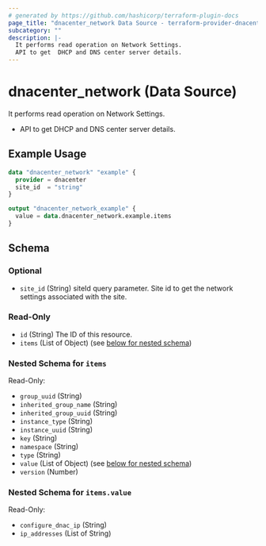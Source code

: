 ```yaml
---
# generated by https://github.com/hashicorp/terraform-plugin-docs
page_title: "dnacenter_network Data Source - terraform-provider-dnacenter"
subcategory: ""
description: |-
  It performs read operation on Network Settings.
  API to get  DHCP and DNS center server details.
---
```


# dnacenter_network (Data Source)

It performs read operation on Network Settings.

- API to get  DHCP and DNS center server details.

## Example Usage

```terraform
data "dnacenter_network" "example" {
  provider = dnacenter
  site_id  = "string"
}

output "dnacenter_network_example" {
  value = data.dnacenter_network.example.items
}
```

<!-- schema generated by tfplugindocs -->
## Schema

### Optional

- `site_id` (String) siteId query parameter. Site id to get the network settings associated with the site.

### Read-Only

- `id` (String) The ID of this resource.
- `items` (List of Object) (see [below for nested schema](#nestedatt--items))

<a id="nestedatt--items"></a>
### Nested Schema for `items`

Read-Only:

- `group_uuid` (String)
- `inherited_group_name` (String)
- `inherited_group_uuid` (String)
- `instance_type` (String)
- `instance_uuid` (String)
- `key` (String)
- `namespace` (String)
- `type` (String)
- `value` (List of Object) (see [below for nested schema](#nestedobjatt--items--value))
- `version` (Number)

<a id="nestedobjatt--items--value"></a>
### Nested Schema for `items.value`

Read-Only:

- `configure_dnac_ip` (String)
- `ip_addresses` (List of String)
